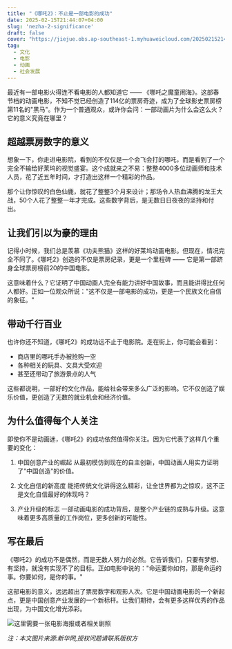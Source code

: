 ```yaml
---
title: "《哪吒2》：不止是一部电影的成功"
date: 2025-02-15T21:44:07+04:00
slug: 'nezha-2-significance'
draft: false
cover: "https://jiejue.obs.ap-southeast-1.myhuaweicloud.com/20250215214821941.webp"
tag:
  - 文化
  - 电影
  - 动画
  - 社会发展
---
```


最近有一部电影火得连不看电影的人都知道它 —— 《哪吒之魔童闹海》。这部春节档的动画电影，不知不觉已经创造了114亿的票房奇迹，成为了全球影史票房榜第11名的"黑马"。作为一个普通观众，或许你会问：一部动画片为什么会这么火？它的意义究竟在哪里？

<!--more-->

## 超越票房数字的意义

想象一下，你走进电影院，看到的不仅仅是一个会飞会打的哪吒，而是看到了一个完全不输给好莱坞的视觉盛宴。这个成就来之不易：整整4000多位动画师和技术人员，花了近五年时间，才打造出这样一个精彩的作品。

那个让你惊叹的白色仙鹿，就花了整整3个月来设计；那场令人热血沸腾的龙王大战，50个人花了整整一年才完成。这些数字背后，是无数日日夜夜的坚持和付出。

## 让我们引以为豪的理由

记得小时候，我们总是羡慕《功夫熊猫》这样的好莱坞动画电影。但现在，情况完全不同了。《哪吒2》创造的不仅是票房纪录，更是一个里程碑 —— 它是第一部跻身全球票房榜前20的中国电影。

这意味着什么？它证明了中国动画人完全有能力讲好中国故事，而且能讲得比任何人都好。正如一位观众所说："这不仅是一部电影的成功，更是一个民族文化自信的象征。"

## 带动千行百业

也许你还不知道，《哪吒2》的成功远不止于电影院。走在街上，你可能会看到：
- 商店里的哪吒手办被抢购一空
- 各种相关的玩具、文具大受欢迎
- 甚至还带动了旅游景点的人气

这些都说明，一部好的文化作品，能给社会带来多么广泛的影响。它不仅创造了娱乐价值，更创造了无数的就业机会和经济价值。

## 为什么值得每个人关注

即使你不是动画迷，《哪吒2》的成功依然值得你关注。因为它代表了这样几个重要的变化：

1. 中国创意产业的崛起
从最初模仿到现在的自主创新，中国动画人用实力证明了"中国创造"的价值。

2. 文化自信的新高度
能把传统文化讲得这么精彩，让全世界都为之惊叹，这不正是文化自信最好的体现吗？

3. 产业升级的标志
一部动画电影的成功背后，是整个产业链的成熟与升级。这意味着更多高质量的工作岗位，更多创新的可能性。

## 写在最后

《哪吒2》的成功不是偶然，而是无数人努力的必然。它告诉我们，只要有梦想、有坚持，就没有实现不了的目标。正如电影中说的："命运要你如何，那是命运的事。你要如何，是你的事。"

这部电影的意义，远远超出了票房数字和观影人次。它是中国动画电影的一个新起点，更是中国创意产业发展的一个新标杆。让我们期待，会有更多这样优秀的作品出现，为中国文化增光添彩。

![这里需要一张电影海报或者相关剧照](https://jiejue.obs.ap-southeast-1.myhuaweicloud.com/20250215215405328.webp)

_注：本文图片来源:新华网,授权问题请联系版权方_
